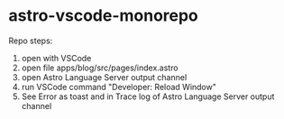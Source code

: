 # astro-vscode-monorepo

Repo steps:

1. open with VSCode
2. open file apps/blog/src/pages/index.astro
3. open Astro Language Server output channel
4. run VSCode command "Developer: Reload Window"
5. See Error as toast and in Trace log of Astro Language Server output channel
